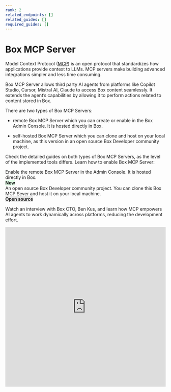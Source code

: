 ```yaml
---
rank: 2
related_endpoints: []
related_guides: []
required_guides: []
---
```


# Box MCP Server

Model Context Protocol ([MCP](https://modelcontextprotocol.io/introduction)) is an open protocol that standardizes how applications provide context to LLMs. MCP servers make building advanced integrations simpler and less time consuming.

Box MCP Server allows third party AI agents from platforms like Copilot Studio, Cursor, Mistral AI, Claude to access Box content seamlessly. It extends the agent’s capabilities by allowing it to perform actions related to content stored in Box.

There are two types of Box MCP Servers:

- remote Box MCP Server which you can create or enable in the Box Admin Console. It is hosted directly in Box.
<!--alex ignore-->
- self-hosted Box MCP Server which you can clone and host on your local machine, as this version in an open source Box Developer community project.
<!--alex enable-->

Check the detailed guides on both types of Box MCP Servers, as the level of the implemented tools differs. Learn how to enable Box MCP Server:

<TileGrid rows="2">
  <Tile type="mcp" title="Remote Box MCP Server" href="/guides/box-mcp/remote">
    Enable the remote Box MCP Server in the Admin Console. It is hosted directly in Box.
    <div>
    <strong style="background-color: #e1ffe7">New</strong>
    </div>
  </Tile>
  <Tile type="mcp" title="Self-hosted Box MCP Server" href="/guides/box-mcp/self-hosted">
    An open source Box Developer community project. You can clone this Box MCP Sever and host it on your local machine.
    <div>
    <strong style="background-color: #e8e8e8">Open source</strong>
    </div>
  </Tile>
</TileGrid>

Watch an interview with Box CTO, Ben Kus, and learn how MCP empowers AI agents to work dynamically across platforms, reducing the development effort.

<iframe width="100%" height="500" src="https://www.youtube.com/embed/u_y5_y9JGg4?si=PY2__LklwsGWwiAD" title="MCP: The API standard that makes AI actionable for enterprises | Box AI Explainer Series EP4 with Ben Kus, Box CTO" frameborder="0" allow="accelerometer; clipboard-write; encrypted-media; gyroscope; picture-in-picture; web-share" referrerpolicy="strict-origin-when-cross-origin" allowfullscreen></iframe>